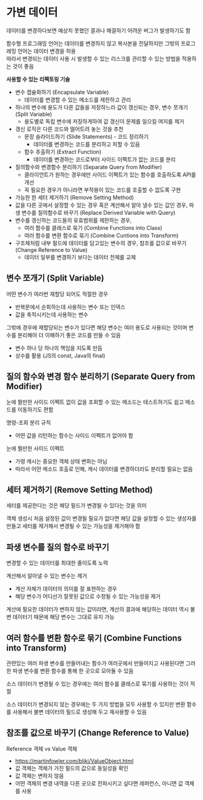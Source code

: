 # 가변 데이터

데이터를 변경하다보면 예상치 못했던 결과나 해결하기 어려운 버그가 발생하기도 함

함수형 프로그래밍 언어는 데이터를 변경하지 않고 복사본을 전달하지만 그밖의 프로그래밍 언어는 데이터 변경을 허용  
따라서 변경되는 데이터 사용 시 발생할 수 있는 리스크를 관리할 수 있는 방법을 적용하는 것이 좋음

**사용할 수 있는 리팩토링 기술**
* 변수 캡슐화하기 (Encapsulate Variable)
  * 데이터를 변경할 수 있는 메소드를 제한하고 관리
* 하나의 변수에 용도가 다른 값들을 저장하느라 값이 갱신되는 경우, 변수 쪼개기 (Split Variable)
  * 용도별로 독립 변수에 저장하게하여 값 갱신이 문제를 일으킬 여지를 제거
* 갱신 로직은 다른 코드와 떨어트려 놓는 것을 추천
  * 문장 슬라이드하기 (Slide Statements) - 코드 정리하기
    * 데이터를 변경하는 코드를 분리하고 피할 수 있음
  * 함수 추출하기 (Extract Function)
    * 데이터를 변경하는 코드로부터 사이드 이팩트가 없는 코드를 분리
* 질의함수와 변경함수 분리하기 (Separate Query from Modifier)
  * 클라이언트가 원하는 경우에만 사이드 이펙트가 있는 함수를 호출하도록 API를 개선
  * 꼭 필요한 경우가 아니라면 부작용이 있는 코드를 호출할 수 없도록 구현
* 가능한 한 세터 제거하기 (Remove Setting Method)
* 값을 다른 곳에서 설정할 수 있는 경우 혹은 계산해서 알아 낼수 있는 값인 경우, 파생 변수를 질의함수로 바꾸기 (Replace Derived Variable with Query)
* 변수를 갱신하는 코드들의 유효범위를 제한하는 경우,
  * 여러 함수를 클래스로 묶기 (Combine Functions into Class)
  * 여러 함수를 변환 함수로 묶기 (Combine Cuntions into Transform)
* 구조체처럼 내부 필드에 데이터를 담고있는 변수의 경우, 참조를 값으로 바꾸기 (Change Reference to Value)
  * 데이터 일부를 변경하기 보다는 데이터 전체를 교체

## 변수 쪼개기 (Split Variable)

어떤 변수가 여러번 재할당 되어도 적절한 경우
* 반복문에서 순회하는데 사용하는 변수 또는 인덱스
* 값을 축적시키는데 사용하는 변수

그밖에 경우에 재할당되는 변수가 있다면 해당 변수는 여러 용도로 사용되는 것이며 변수를 분리해야 더 이해하기 좋은 코드를 만들 수 있음
* 변수 하나 당 하나의 책임을 지도록 만듬
* 상수를 활용 (JS의 const, Java의 final)

## 질의 함수와 변경 함수 분리하기 (Separate Query from Modifier)

눈에 띌만한 사이드 이펙트 없이 값을 조회할 수 있는 메소드는 테스트하기도 쉽고 메소드를 이동하기도 편함

명령-조회 분리 규칙
* 어떤 값을 리턴하는 함수는 사이드 이펙트가 없어야 함

눈에 띌만한 사이드 이펙트
* 가령 캐시는 중요한 객체 상태 변화는 아님
* 따라서 어떤 메소드 호출로 인해, 캐시 데이터를 변경하더라도 분리할 필요는 없음

## 세터 제거하기 (Remove Setting Method)

세터를 제공한다는 것은 해당 필드가 변경될 수 있다는 것을 의미

객체 생성시 처음 설정된 값이 변경될 필요가 없다면 해당 값을 설정할 수 있는 생성자를 만들고 세터를 제거해서 변경될 수 있는 가능성을 제거해야 함

## 파생 변수를 질의 함수로 바꾸기

변경할 수 있는 데이터를 최대한 줄이도록 노력

계산해서 알아낼 수 있는 변수는 제거
* 계산 자체가 데이터의 의미를 잘 표현하는 경우
* 해당 변수가 어디선가 잘못된 값으로 수정될 수 있는 가능성을 제거

계산에 필요한 데이터가 변하지 않는 값이라면, 계산의 결과에 해당하는 데이터 역시 불변 데이터기 때문에 해당 변수는 그대로 유지 가능

## 여러 함수를 변환 함수로 묶기 (Combine Functions into Transform)

관련있는 여러 파생 변수를 만들어내는 함수가 여러곳에서 만들어지고 사용된다면 그러한 파생 변수를 변환 함수를 통해 한 곳으로 모아둘 수 있음

소스 데이터가 변경될 수 있는 경우에는 여러 함수를 클래스로 묶기를 사용하는 것이 적절

소스 데이터가 변경되지 않는 경우에는 두 가지 방법을 모두 사용할 수 있지만 변환 함수를 사용해서 불변 데이터의 필드로 생성해 두고 재사용할 수 있음

## 참조를 값으로 바꾸기 (Change Reference to Value)

Reference 객체 vs Value 객체
* https://martinfowler.com/bliki/ValueObject.html
* 값 객체는 객체가 가진 필드의 값으로 동일성을 확인
* 값 객체는 변하지 않음
* 어떤 객체의 변경 내역을 다른 곳으로 전파시키고 싶다면 레퍼런스, 아니면 값 객체를 사용